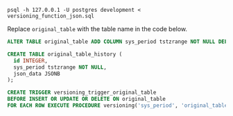 `psql -h 127.0.0.1 -U postgres development < versioning_function_json.sql`

Replace `original_table` with the table name in the code below.

```SQL
ALTER TABLE original_table ADD COLUMN sys_period tstzrange NOT NULL DEFAULT tstzrange(current_timestamp, null);
```

```SQL
CREATE TABLE original_table_history (
  id INTEGER,
  sys_period tstzrange NOT NULL,
  json_data JSONB
);
```

```SQL
CREATE TRIGGER versioning_trigger_original_table
BEFORE INSERT OR UPDATE OR DELETE ON original_table
FOR EACH ROW EXECUTE PROCEDURE versioning('sys_period', 'original_table_history', true);
```